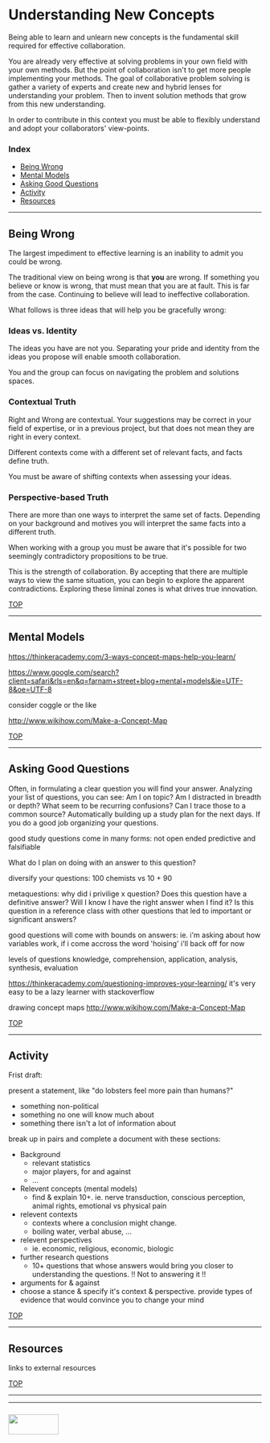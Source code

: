 # Understanding New Concepts

Being able to learn and unlearn new concepts is the fundamental skill required for effective collaboration.  

You are already very effective at solving problems in your own field with your own methods.  But the point of collaboration isn't to get more people implementing your methods. The goal of collaborative problem solving is gather a variety of experts and create new and hybrid lenses for understanding your problem. Then to invent solution methods that grow from this new understanding.

In order to contribute in this context you must be able to flexibly understand and adopt your collaborators' view-points. 


### Index
* [Being Wrong](#being-wrong)
* [Mental Models](#mental-models)
* [Asking Good Questions](#asking-good-questions)
* [Activity](#activity)
* [Resources](#resources)

___

## Being Wrong

The largest impediment to effective learning is an inability to admit you could be wrong.  

The traditional view on being wrong is that __you__ are wrong.  If something you believe or know is wrong, that must mean that you are at fault.  This is far from the case.  Continuing to believe will lead to ineffective collaboration.  

What follows is three ideas that will help you be gracefully wrong:

### Ideas vs. Identity

The ideas you have are not you.  Separating your pride and identity from the ideas you propose will enable smooth collaboration.  

You and the group can focus on navigating the problem and solutions spaces.

### Contextual Truth

Right and Wrong are contextual.  Your suggestions may be correct in your field of expertise, or in a previous project, but that does not mean they are right in every context.

Different contexts come with a different set of relevant facts, and facts define truth.  

You must be aware of shifting contexts when assessing your ideas.

### Perspective-based Truth

There are more than one ways to interpret the same set of facts.  Depending on your background and motives you will interpret the same facts into a different truth.

When working with a group you must be aware that it's possible for two seemingly contradictory propositions to be true.  

This is the strength of collaboration.  By accepting that there are multiple ways to view the same situation, you can begin to explore the apparent contradictions.  Exploring these liminal zones is what drives true innovation.

[TOP](#index)

___

## Mental Models


https://thinkeracademy.com/3-ways-concept-maps-help-you-learn/

https://www.google.com/search?client=safari&rls=en&q=farnam+street+blog+mental+models&ie=UTF-8&oe=UTF-8

consider coggle or the like


http://www.wikihow.com/Make-a-Concept-Map


[TOP](#index)

___

## Asking Good Questions

Often, in formulating a clear question you will find your answer.
Analyzing your list of questions, you can see:
Am I on topic?
Am I distracted in breadth or depth?
What seem to be recurring confusions? 
Can I trace those to a common source?
Automatically building up a study plan for the next days.
If you do a good job organizing your questions.

good study questions come in many forms:
	not open ended 
	predictive and falsifiable


What do I plan on doing with an answer to this question?

diversify your questions:
	100 chemists vs 10 + 90

metaquestions:
	why did i privilige x question?
	Does this question have a definitive answer? Will I know I have the right answer when I find it?
	Is this question in a reference class with other questions that led to important or significant answers?

good questions will come with bounds on answers:
	ie. i'm asking about how variables work, if i come accross the word 'hoising' i'll back off for now

levels of questions
	knowledge, comprehension, application, analysis, synthesis, evaluation

https://thinkeracademy.com/questioning-improves-your-learning/
	it's very easy to be a lazy learner with stackoverflow 

drawing concept maps
	http://www.wikihow.com/Make-a-Concept-Map

[TOP](#index)

___

## Activity

Frist draft:

present a statement, like "do lobsters feel more pain than humans?"
* something non-political
* something no one will know much about
* something there isn't a lot of information about


break up in pairs and complete a document with these sections:
* Background
  * relevant statistics
  * major players, for and against
  * ...
* Relevent concepts (mental models)
  * find & explain 10+. ie. nerve transduction, conscious perception, animal rights, emotional vs physical pain
* relevent contexts
  * contexts where a conclusion might change.
  * boiling water, verbal abuse, ...
* relevent perspectives
  * ie. economic, religious, economic, biologic
* further research questions
  * 10+ questions that whose answers would bring you closer to understanding the questions.  !! Not to answering it !!
* arguments for & against
* choose a stance & specify it's context & perspective. provide types of evidence that would convince you to change your mind



[TOP](#index)

___

## Resources

links to external resources

[TOP](#index)

___
___
### <a href="http://elewa.education/blog" target="_blank"><img src="https://user-images.githubusercontent.com/18554853/34921062-506450ae-f97d-11e7-875f-6feeb26ad72d.png" width="100" height="40"/></a>
